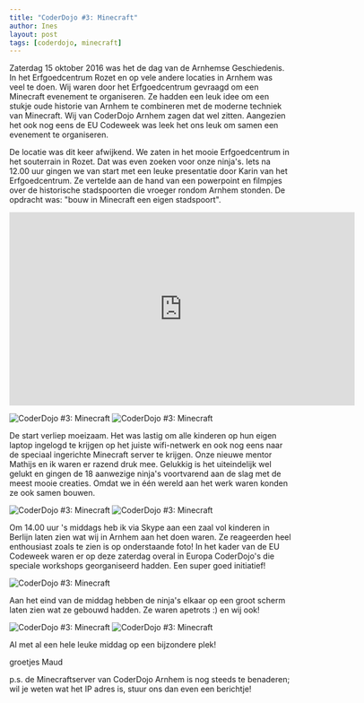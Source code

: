 ```yaml
---
title: "CoderDojo #3: Minecraft"
author: Ines
layout: post
tags: [coderdojo, minecraft]
---
```

Zaterdag 15 oktober 2016 was het de dag van de Arnhemse Geschiedenis. In het Erfgoedcentrum Rozet en op vele andere locaties in Arnhem was veel te doen. Wij waren door het Erfgoedcentrum gevraagd om een Minecraft evenement te organiseren. Ze hadden een leuk idee om een stukje oude historie van Arnhem te combineren met de moderne techniek van Minecraft. Wij van CoderDojo Arnhem zagen dat wel zitten. Aangezien het ook nog eens de EU Codeweek was leek het ons leuk om samen een evenement te organiseren.

De locatie was dit keer afwijkend. We zaten in het mooie Erfgoedcentrum in het souterrain in Rozet. Dat was even zoeken voor onze ninja's. Iets na 12.00 uur gingen we van start met een leuke presentatie door Karin van het Erfgoedcentrum. Ze vertelde aan de hand van een powerpoint en filmpjes over de historische stadspoorten die vroeger rondom Arnhem stonden. De opdracht was: "bouw in Minecraft een eigen stadspoort".

<iframe width="616" height="345" src="https://www.youtube.com/embed/c4DWvwFNY_s" frameborder="0" allowfullscreen></iframe>

![CoderDojo #3: Minecraft](/static/img/blog/IMG_8738.jpg)
![CoderDojo #3: Minecraft](/static/img/blog/IMG_8749.jpg)

De start verliep moeizaam. Het was lastig om alle kinderen op hun eigen laptop ingelogd te krijgen op het juiste wifi-netwerk en ook nog eens naar de speciaal ingerichte Minecraft server te krijgen. Onze nieuwe mentor Mathijs en ik waren er razend druk mee. Gelukkig is het uiteindelijk wel gelukt en gingen de 18 aanwezige ninja's voortvarend aan de slag met de meest mooie creaties. Omdat we in één wereld aan het werk waren konden ze ook samen bouwen.

![CoderDojo #3: Minecraft](/static/img/blog/IMG_8762.jpg)
![CoderDojo #3: Minecraft](/static/img/blog/IMG_8764.jpg)

Om 14.00 uur 's middags heb ik via Skype aan een zaal vol kinderen in Berlijn laten zien wat wij in Arnhem aan het doen waren. Ze reageerden heel enthousiast zoals te zien is op onderstaande foto!
In het kader van de EU Codeweek waren er op deze zaterdag overal in Europa CoderDojo's die speciale workshops georganiseerd hadden. Een super goed initiatief!


![CoderDojo #3: Minecraft](/static/img/blog/IMG_8808.jpg)

Aan het eind van de middag hebben de ninja's elkaar op een groot scherm laten zien wat ze gebouwd hadden. Ze waren apetrots :) en wij ook!


![CoderDojo #3: Minecraft](/static/img/blog/14671313_1181084368679056_5310425551235923616_n.jpg)
![CoderDojo #3: Minecraft](/static/img/blog/IMG_8773.jpg)

Al met al een hele leuke middag op een bijzondere plek!

groetjes Maud

p.s. de Minecraftserver van CoderDojo Arnhem is nog steeds te benaderen; wil je weten wat het IP adres is, stuur ons dan even een berichtje!